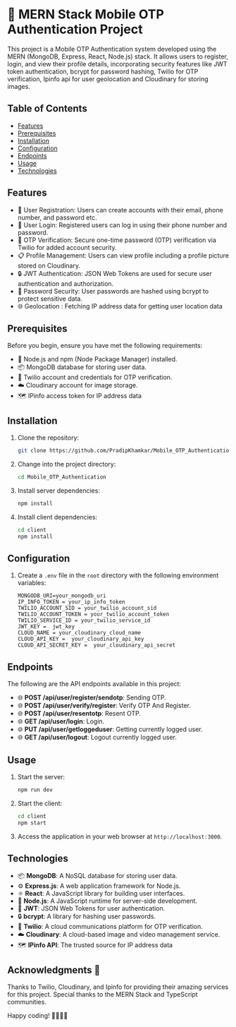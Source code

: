 
# 📱 MERN Stack Mobile OTP Authentication Project

This project is a Mobile OTP Authentication system developed using the MERN (MongoDB, Express, React, Node.js) stack. It allows users to register, login, and view their profile details, incorporating security features like JWT token authentication, bcrypt for password hashing, Twilio for OTP verification, Ipinfo api for user geolocation and Cloudinary for storing images.

## Table of Contents

- [Features](#features)
- [Prerequisites](#prerequisites)
- [Installation](#installation)
- [Configuration](#configuration)
- [Endpoints](#endpoints)
- [Usage](#usage)
- [Technologies](#technologies)

## Features

- 📝 User Registration: Users can create accounts with their email, phone number, and password etc.
- 🔑 User Login: Registered users can log in using their phone number and password.
- 🔐 OTP Verification: Secure one-time password (OTP) verification via Twilio for added account security.
- 📋 Profile Management: Users can view profile including a profile picture stored on Cloudinary.
- 🔒 JWT Authentication: JSON Web Tokens are used for secure user authentication and authorization.
- 🔐 Password Security: User passwords are hashed using bcrypt to protect sensitive data.
- 🌐 Geolocation : Fetching IP address data for getting user location data

## Prerequisites

Before you begin, ensure you have met the following requirements:

- 🚀 Node.js and npm (Node Package Manager) installed.
- 📦 MongoDB database for storing user data.
- 📲 Twilio account and credentials for OTP verification.
- ☁️ Cloudinary account for image storage.
- 🗺 IPinfo access token for IP address data

## Installation

1. Clone the repository:

   ```bash
   git clone https://github.com/PradipKhamkar/Mobile_OTP_Authentication
   ```

2. Change into the project directory:

   ```bash
   cd Mobile_OTP_Authentication
   ```

3. Install server dependencies:

   ```bash
   npm install
   ```

4. Install client dependencies:

   ```bash
   cd client
   npm install
   ```

## Configuration

1. Create a `.env` file in the `root` directory with the following environment variables:

   ```env
   MONGODB_URI=your_mongodb_uri
   IP_INFO_TOKEN = your_ip_info_token
   TWILIO_ACCOUNT_SID = your_twilio_account_sid
   TWILIO_ACCOUNT_TOKEN = your_twilio_account_token
   TWILIO_SERVICE_ID = your_twilio_service_id
   JWT_KEY =  jwt_key
   CLOUD_NAME = your_cloudinary_cloud_name
   CLOUD_API_KEY =  your_cloudinary_api_key
   CLOUD_API_SECRET_KEY =  your_cloudinary_api_secret
   ```

## Endpoints

The following are the API endpoints available in this project:

- 🌐 **POST /api/user/register/sendotp**: Sending OTP.
- 🌐 **POST /api/user/verify/register**: Verify OTP And Register.
- 🌐 **POST /api/user/resentotp**: Resent OTP.
- 🌐 **GET /api/user/login**: Login.
- 🌐 **PUT /api/user/getloggeduser**: Getting currently logged user.
- 🌐 **GET /api/user/logout**: Logout currently logged user.

## Usage

1. Start the server:

   ```bash
   npm run dev
   ```

2. Start the client:

   ```bash
   cd client
   npm start
   ```

3. Access the application in your web browser at `http://localhost:3000`.

## Technologies

- 📦 **MongoDB**: A NoSQL database for storing user data.
- ⚙️ **Express.js**: A web application framework for Node.js.
- ⚛️ **React**: A JavaScript library for building user interfaces.
- 🚀 **Node.js**: A JavaScript runtime for server-side development.
- 🔑 **JWT**: JSON Web Tokens for user authentication.
- 🔒 **bcrypt**: A library for hashing user passwords.
- 📲 **Twilio**: A cloud communications platform for OTP verification.
- ☁️ **Cloudinary**: A cloud-based image and video management service.
- 🗺 **IPinfo API**: The trusted source for IP address data

## Acknowledgments 🙏

Thanks to Twilio, Cloudinary, and Ipinfo for providing their amazing services for this project.
Special thanks to the MERN Stack and TypeScript communities.

Happy coding! 👩‍💻👨‍💻
